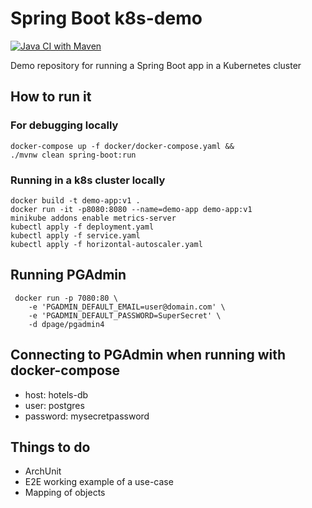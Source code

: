 # Spring Boot k8s-demo
[![Java CI with Maven](https://github.com/georgeracu/spring-boot-demo-app/actions/workflows/maven.yaml/badge.svg?branch=main)](https://github.com/georgeracu/spring-boot-demo-app/actions/workflows/maven.yaml)

Demo repository for running a Spring Boot app in a Kubernetes cluster

## How to run it

### For debugging locally

```shell
docker-compose up -f docker/docker-compose.yaml &&
./mvnw clean spring-boot:run
```

### Running in a k8s cluster locally

```shell
docker build -t demo-app:v1 .
docker run -it -p8080:8080 --name=demo-app demo-app:v1
minikube addons enable metrics-server
kubectl apply -f deployment.yaml
kubectl apply -f service.yaml
kubectl apply -f horizontal-autoscaler.yaml
```

## Running PGAdmin

```shell
 docker run -p 7080:80 \
    -e 'PGADMIN_DEFAULT_EMAIL=user@domain.com' \
    -e 'PGADMIN_DEFAULT_PASSWORD=SuperSecret' \
    -d dpage/pgadmin4
```

## Connecting to PGAdmin when running with docker-compose

- host: hotels-db
- user: postgres
- password: mysecretpassword

## Things to do

* ArchUnit
* E2E working example of a use-case
* Mapping of objects
